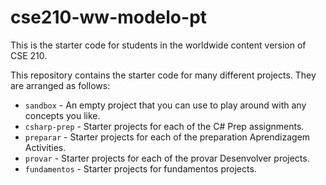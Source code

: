 # cse210-ww-modelo-pt
This is the starter code for students in the worldwide content version of CSE 210.

This repository contains the starter code for many different projects. They are arranged as follows:

* `sandbox` - An empty project that you can use to play around with any concepts you like.
* `csharp-prep` - Starter projects for each of the C# Prep assignments.
* `preparar` - Starter projects for each of the preparation Aprendizagem Activities.
* `provar` - Starter projects for each of the provar Desenvolver projects.
* `fundamentos` - Starter projects for fundamentos projects.
